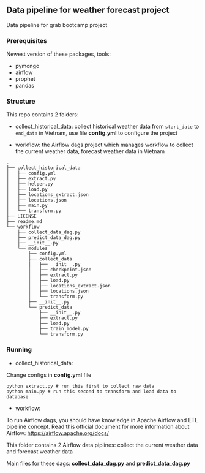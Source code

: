 ## Data pipeline for weather forecast project

Data pipeline for grab bootcamp project

### Prerequisites

Newest version of these packages, tools:

- pymongo
- airflow
- prophet
- pandas

### Structure

This repo contains 2 folders:

- collect_historical_data: collect historical weather data from `start_date` to `end_data` in Vietnam, use file **config.yml** to configure the project

- workflow: the Airflow dags project which manages workflow to collect the current weather data, forecast weather data in Vietnam

```
.
├── collect_historical_data
│   ├── config.yml
│   ├── extract.py
│   ├── helper.py
│   ├── load.py
│   ├── locations_extract.json
│   ├── locations.json
│   ├── main.py
│   └── transform.py
├── LICENSE
├── readme.md
└── workflow
    ├── collect_data_dag.py
    ├── predict_data_dag.py
    ├── __init__.py
    └── modules
        ├── config.yml
        ├── collect_data
        |   ├── __init__.py
        │   ├── checkpoint.json
        │   ├── extract.py
        │   ├── load.py
        │   ├── locations_extract.json
        │   ├── locations.json
        │   └── transform.py
        ├── __init__.py
        └── predict_data
            ├── __init__.py
            ├── extract.py
            ├── load.py
            ├── train_model.py
            └── transform.py

```

### Running

- collect_historical_data: 

Change configs in **config.yml** file

```
python extract.py # run this first to collect raw data 
python main.py # run this second to transform and load data to database
```

- workflow:

To run Airflow dags, you should have knowledge in Apache Airflow and ETL pipeline concept. Read this official document for more information about Airflow: https://airflow.apache.org/docs/

This folder contains 2 Airflow data piplines: collect the current weather data and forecast weather data

Main files for these dags: **collect_data_dag.py** and **predict_data_dag.py**
